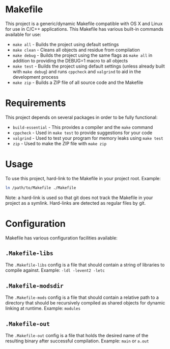 Makefile
========

This project is a generic/dynamic Makefile compatible with OS X and Linux for
use in C/C++ applications.  This Makefile has various built-in commands
available for use:

* `make all` - Builds the project using default settings
* `make clean` - Cleans all objects and residue from compilation
* `make debug` - Builds the project using the same flags as `make all` in
addition to providing the DEBUG=1 macro to all objects
* `make test` - Builds the project using default settings (unless already built
with `make debug`) and runs `cppcheck` and `valgrind` to aid in the development
process
* `make zip` - Builds a ZIP file of all source code and the Makefile

Requirements
============

This project depends on several packages in order to be fully functional:

* `build-essential` - This provides a compiler and the `make` command
* `cppcheck` - Used in `make test` to provide suggestions for your code
* `valgrind` - Used to test your program for memory leaks using `make test`
* `zip` - Used to make the ZIP file with `make zip`

Usage
=====

To use this project, hard-link to the Makefile in your project root.  Example:

```bash
ln /path/to/Makefile ./Makefile
```

Note:  a hard-link is used so that git does not track the Makefile in your
project as a symlink.  Hard-links are detected as regular files by git.

Configuration
=============

Makefile has various configuration facilities available:

## `.Makefile-libs`

The `.Makefile-libs` config is a file that should contain a string of libraries
to compile against.  Example:  `-ldl -levent2 -letc`

## `.Makefile-modsdir`

The `.Makefile-mods` config is a file that should contain a relative path to a
directory that should be recursively compiled as shared objects for dynamic
linking at runtime.  Example:  `modules`

## `.Makefile-out`

The `.Makefile-out` config is a file that holds the desired name of the
resulting binary after successful compilation.  Example:  `main` or `a.out`

